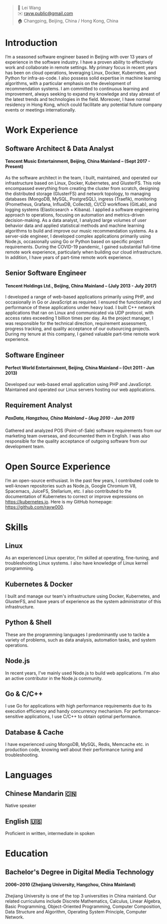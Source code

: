 > 👤 Lei Wang \
> ✉️ rayw.public@gmail.com \
> 🏠 Changping, Beijing, China / Hong Kong, China

# Introduction
I’m a seasoned software engineer based in Beijing with over 13 years of experience in the software industry. I have a proven ability to effectively work and collaborate in remote settings. My primary focus in recent years has been on cloud operations, leveraging Linux, Docker, Kubernetes, and Python for infra-as-code. I also possess solid expertise in machine learning algorithms, with a particular emphasis on the development of recommendation systems. I am committed to continuous learning and improvement, always seeking to expand my knowledge and stay abreast of the latest trends and technologies in the field.
Moreover, I have normal residency in Hong Kong, which could facilitate any potential future company events or meetings internationally.

# Work Experience
## Software Architect & Data Analyst
#### Tencent Music Entertainment, Beijing, China Mainland – (Sept 2017 - Present)
As the software architect in the team, I built, maintained, and operated our infrastructure based on Linux, Docker, Kubernetes, and GlusterFS. This role encompassed everything from creating the cluster from scratch, designing the distributed storage (GlusterFS) and network topology, to managing databases (MongoDB, MySQL, PostgreSQL), ingress (Traefik), monitoring (Prometheus, Grafana, InfluxDB, Collectd), CI/CD workflows (GitLab), and logging systems (Elasticsearch + Kibana). I applied a software engineering approach to operations, focusing on automation and metrics-driven decision-making.
As a data analyst, I analyzed large volumes of user behavior data and applied statistical methods and machine learning algorithms to build and improve our music recommendation systems.
As a server-side engineer, I developed complex applications primarily using Node.js, occasionally using Go or Python based on specific project requirements.
During the COVID-19 pandemic, I gained substantial full-time remote work experience, particularly when building our cloud infrastructure. In addition, I have years of part-time remote work experience.

## Senior Software Engineer
#### Tencent Holdings Ltd., Beijing, China Mainland – (July 2013 - July 2017)
I developed a range of web-based applications primarily using PHP, and occasionally in Go or JavaScript as required. I ensured the functionality and performance of these applications under heavy load.
I built C++ network applications that ran on Linux and communicated via UDP protocol, with access rates exceeding 1 billion times per day.
As the project manager, I was responsible for the technical direction, requirement assessment, progress tracking, and quality acceptance of our outsourcing projects.
During my tenure at this company, I gained valuable part-time remote work experience.

## Software Engineer
#### Perfect World Entertainment, Beijing, China Mainland – (Oct 2011 - Jun 2013)
Developed our web-based email application using PHP and JavaScript.
Maintained and operated our Linux servers hosting our web applications.

## Requirement Analyst
##### PaxData, Hangzhou, China Mainland – (Aug 2010 - Jun 2011)
Gathered and analyzed POS (Point-of-Sale) software requirements from our marketing team overseas, and documented them in English. I was also responsible for the quality acceptance of outgoing software from our development team.

# Open Source Experience
I’m an open-source enthusiast. In the past few years, I contributed code to well-known repositories such as Node.js, Google Chromium V8, Spacemacs, JuiceFS, Stellarium, etc. I also contributed to the documentation of Kubernetes to correct or improve expressions on https://kubernetes.io.
Here is my GitHub homepage: https://github.com/rayw000.

# Skills
## Linux
As an experienced Linux operator, I’m skilled at operating, fine-tuning, and troubleshooting Linux systems. I also have knowledge of Linux kernel programming.
## Kubernetes & Docker
I built and manage our team's infrastructure using Docker, Kubernetes, and GlusterFS, and have years of experience as the system administrator of this infrastructure.
## Python & Shell
These are the programming languages I predominantly use to tackle a variety of problems, such as data analysis, automation tasks, and system operations.
## Node.js
In recent years, I've mainly used Node.js to build web applications. I'm also an active contributor in the Node.js community.
## Go & C/C++
I use Go for applications with high performance requirements due to its execution efficiency and handy concurrency mechanism. For performance-sensitive applications, I use C/C++ to obtain optimal performance.
## Database & Cache
I have experienced using MongoDB, MySQL, Redis, Memcache etc. in production code, knowing well about their performance tuning and troubleshooting.

# Languages
## Chinese Mandarin 🇨🇳
Native speaker
## English 🇺🇸
Proficient in written, intermediate in spoken

# Education
## Bachelor's Degree in Digital Media Technology
#### 2006~2010 (Zhejiang University, Hangzhou, China Mainland)
Zhejiang University is one of the top 3 universities in China mainland. Our related curriculums include Discrete Mathematics, Calculus, Linear Algebra, Basic Programming, Object-Oriented Programming, Computer Composition, Data Structure and Algorithm, Operating System Principle, Computer Network.
